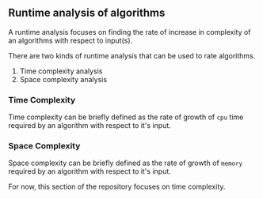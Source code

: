 ## Runtime analysis of algorithms
A runtime analysis focuses on finding the rate of increase in complexity of an algorithms with respect to input(s).

There are two kinds of runtime analysis that can be used to rate algorithms.
1. Time complexity analysis
2. Space complexity analysis

### Time Complexity
Time complexity can be briefly defined as the rate of growth of `cpu` time required by an algorithm with respect to it's input.

### Space Complexity
Space complexity can be briefly defined as the rate of growth of `memory` required by an algorithm with respect to it's input.

For now, this section of the repository focuses on time complexity.